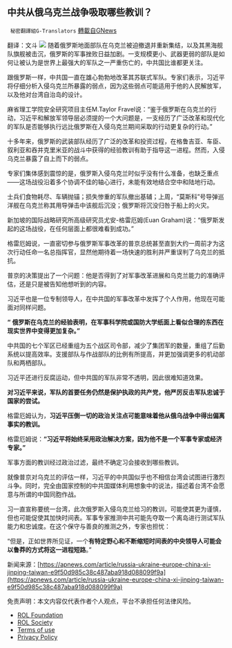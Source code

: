 
## 中共从俄乌克兰战争吸取哪些教训？
` 秘密翻譯組G-Translators` [轉載自GNews](https://gnews.org/zh-hans/2384660/)

翻译：文斗
 ![](https://assets.gnews.org/wp-content/uploads/2022/04/2-184.jpg) 
随着俄罗斯地面部队在乌克兰被迫撤退并重新集结，以及其黑海舰队旗舰被击沉，俄罗斯的军事挫败日益加剧。一支规模更小、武器更弱的部队是如何让被认为是世界上最强大的军队之一严重伤亡的，中共国比谁都更关注。
 
跟俄罗斯一样，中共国一直在雄心勃勃地改革其苏联式军队。专家们表示，习近平将仔细分析入侵乌克兰所暴露的弱点，因为这些弱点可能适用于他的人民解放军，以及他对台湾自治岛的设计。
 
麻省理工学院安全研究项目主任M.Taylor Fravel说：“鉴于俄罗斯在乌克兰的行动，习近平和解放军领导层必须提的一个大问题是，一支经历了广泛改革和现代化的军队是否能够执行远比俄罗斯在入侵乌克兰期间采取的行动更复杂的行动。”
 
十多年来，俄罗斯的武装部队经历了广泛的改革和投资过程，在格鲁吉亚、车臣、叙利亚和吞并克里米亚的战斗中获得的经验教训有助于指导这一进程。然而，入侵乌克兰暴露了自上而下的弱点。
 
专家们集体感到震惊的是，俄罗斯入侵乌克兰时似乎没有什么准备，也缺乏重点——这场战役沿着多个协调不佳的轴心进行，未能有效地结合空中和陆地行动。
 
士兵们食物耗尽、车辆抛锚；损失惨重的军队撤出基辅；上周，“莫斯科”号导弹巡洋舰在乌克兰称其用导弹击中该舰后沉没；俄罗斯将沉没归咎于船上的火灾。
 
新加坡的国际战略研究所高级研究员尤安-格雷厄姆(Euan Graham)说：“俄罗斯发起的这场战役，在任何层面上都很难看到成功。”
 
格雷厄姆说，一直密切参与俄罗斯军事改革的普京总统甚至直到大约一周前才为这次行动任命一名总指挥官，显然他期待着一场快速的胜利并严重误判了乌克兰的抵抗。
 
普京的决策提出了一个问题：他是否得到了对军事改革进展和乌克兰能力的准确评估，还是只是被告知他想听到的内容。
 
习近平也是一位专制领导人，在中共国的军事改革中发挥了个人作用，他现在可能面对同样问题。
 
**“** **俄罗斯在乌克兰的经验表明，在军事科学院或国防大学纸面上看似合理的东西在现实世界中变得更加复杂。”**
 
中共国的七个军区已经重组为五个战区司令部，减少了集团军的数量，重组了后勤系统以提高效率。支援部队与作战部队的比例有所提高，并更加强调更多的机动部队和两栖部队。
 
习近平还进行反腐运动，但中共国的军队非常不透明，因此很难知道效果。
 
**对习近平来说，军队的首要任务仍然是保护执政的共产党，他严厉反击军队忠诚于国家的尝试。**
 
格雷厄姆认为，**习近平压倒一切的政治关注点可能意味着他从俄乌战争中得出偏离事实的教训。**
 
格雷厄姆说：**“习近平将始终采用政治解决方案，因为他不是一个军事专家或经济专家。”**
 
军事方面的教训经过政治过滤，最终不确定习会接收到哪些教训。
 
就像普京对乌克兰的评估一样，习近平的中共国似乎也不相信台湾会试图进行激烈斗争。同时，完全由国家控制的中共国媒体利用想象中的说法，描述着台湾不会愿意与所谓的中国同胞作战。
 
习一直宣称要统一台湾，此次俄罗斯入侵乌克兰给习的教训，可能使其更为谨慎，但也可能促使其加快时间表。军事专家推测中共可能先夺取一个离岛进行测试军队能力和忠诚度。在这个保守与善良的推测之外，专家也担忧：
 
“但是，正如世界所见证，一个**有特定野心和不断缩短时间表的中央领导人可能会以鲁莽的方式将这一进程短路**。”
 
新闻来源：[https://apnews.com/article/russia-ukraine-europe-china-xi-jinping-taiwan-e9f50d985c38c487aba918d088099f9a](https://apnews.com/article/russia-ukraine-europe-china-xi-jinping-taiwan-e9f50d985c38c487aba918d088099f9a)

免责声明：本文内容仅代表作者个人观点，平台不承担任何法律风险。
  
- [ROL Foundation](https://rolfoundation.org/)
- [ROL Society](https://rolsociety.org/)
- [Terms of use](https://gnews.org/terms-of-use-3/)
- [Privacy Policy](https://gnews.org/privacy-policy/)
